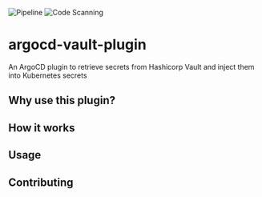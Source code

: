 ![Pipeline](https://github.com/IBM/argocd-vault-plugin/workflows/Pipeline/badge.svg) ![Code Scanning](https://github.com/IBM/argocd-vault-plugin/workflows/Code%20Scanning/badge.svg) 
# argocd-vault-plugin
An ArgoCD plugin to retrieve secrets from Hashicorp Vault and inject them into Kubernetes secrets

## Why use this plugin?

## How it works

## Usage

## Contributing
